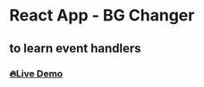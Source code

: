 # React App - BG Changer

## to learn event handlers

### [🔥Live Demo](https://react-app-bg-changer.vercel.app/)
